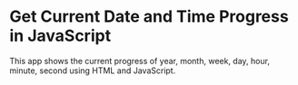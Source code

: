 # Get Current Date and Time Progress in JavaScript

This app shows the current progress of year, month, week, day, hour, minute, second using HTML and JavaScript.